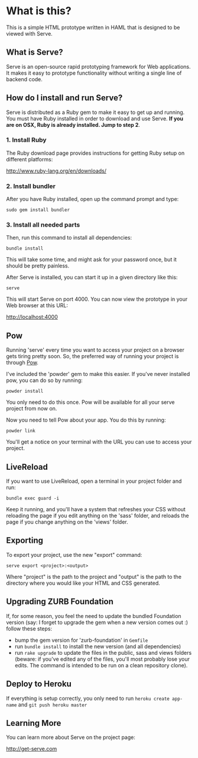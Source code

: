 What is this?
=============

This is a simple HTML prototype written in HAML that is designed to be
viewed with Serve.

What is Serve?
--------------

Serve is an open-source rapid prototyping framework for Web
applications. It makes it easy to prototype functionality without writing a
single line of backend code.


How do I install and run Serve?
-------------------------------

Serve is distributed as a Ruby gem to make it easy to get up and running. You
must have Ruby installed in order to download and use Serve. **If you are on OSX, Ruby is already installed. Jump to step 2**.

### 1. Install Ruby

The Ruby download page provides instructions for getting Ruby setup on different platforms:

<http://www.ruby-lang.org/en/downloads/>

### 2. Install bundler

After you have Ruby installed, open up the command prompt and type:

    sudo gem install bundler


### 3. Install all needed parts

Then, run this command to install all dependencies:

    bundle install

This will take some time, and might ask for your password once, but it should be pretty painless.

After Serve is installed, you can start it up in a given directory like this:

    serve

This will start Serve on port 4000. You can now view the prototype in your
Web browser at this URL:

<http://localhost:4000>

Pow
---

Running 'serve' every time you want to access your project on a browser gets tiring pretty soon. So, the preferred way of running your project is through [Pow](http://pow.cx).

I've included the 'powder' gem to make this easier. If you've never installed pow, you can do so by running:

    powder install

You only need to do this once. Pow will be available for all your serve project from now on.

Now you need to tell Pow about your app. You do this by running:

    powder link

You'll get a notice on your terminal with the URL you can use to access your project.


LiveReload
----------

If you want to use LiveReload, open a terminal in your project folder and run:

    bundle exec guard -i

Keep it running, and you'll have a system that refreshes your CSS without reloading the page if you edit anything on the 'sass' folder, and reloads the page if you change anything on the 'views' folder.


Exporting
---------

To export your project, use the new "export" command:

    serve export <project>:<output>

Where "project" is the path to the project and "output" is the path to the
directory where you would like your HTML and CSS generated.


Upgrading ZURB Foundation
-------------------------
If, for some reason, you feel the need to update the bundled Foundation version (say: I forget to upgrade the gem when a new version comes out :) follow these steps:

- bump the gem version for 'zurb-foundation' in `Gemfile`
- run `bundle install` to install the new version (and all dependencies)
- run `rake upgrade` to update the files in the public, sass and views folders (beware: if you've edited any of the files, you'll most probably lose your edits. The command is intended to be run on a clean repository clone).

Deploy to Heroku
----------------
If everything is setup correctly, you only need to run `heroku create app-name` and `git push heroku master`

Learning More
-------------

You can learn more about Serve on the project page:

<http://get-serve.com>

